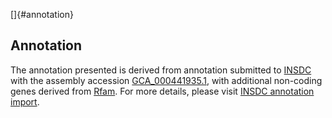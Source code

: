 []{#annotation}

Annotation
----------

The annotation presented is derived from annotation submitted to
[INSDC](http://www.insdc.org) with the assembly accession
[GCA\_000441935.1](http://www.ebi.ac.uk/ena/data/view/GCA_000441935.1),
with additional non-coding genes derived from
[Rfam](http://rfam.xfam.org/). For more details, please visit [INSDC
annotation
import](http://ensemblgenomes.org/info/data/insdc_annotation).
